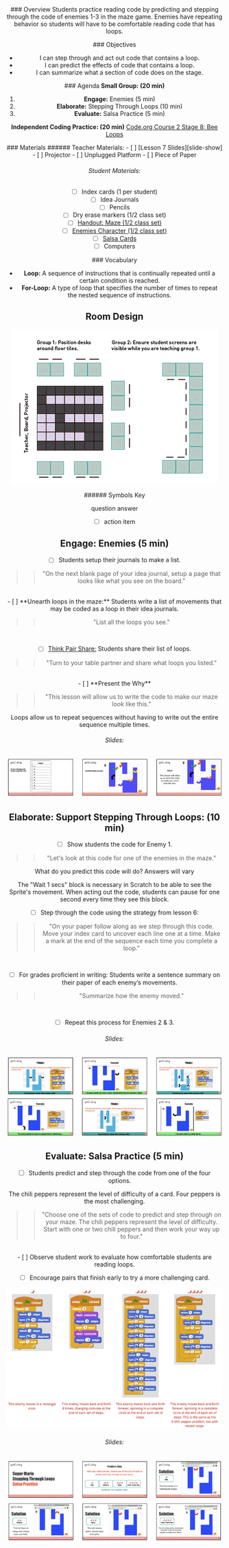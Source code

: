<header class='header' title='Lesson 7' subtitle='Read Loops 2'/>

<notable>
<iconp src='/icons/activity.png'>### Overview</iconp>
Students practice reading code by predicting and stepping through the code of enemies 1-3 in the maze game. Enemies have repeating behavior so students will have to be comfortable reading code that has loops.

<iconp src='/icons/objectives.png'>### Objectives</iconp>
- I can step through and act out code that contains a loop.
- I can predict the effects of code that contains a loop.
- I can summarize what a section of code does on the stage.

<iconp src='/icons/agenda.png'>### Agenda</iconp>
**Small Group: (20 min)**
1. **Engage:** Enemies (5 min)
1. **Elaborate:** Stepping Through Loops (10 min)
1. **Evaluate:** Salsa Practice (5 min)  

**Independent Coding Practice: (20 min)** [Code.org Course 2 Stage 8: Bee Loops](https://studio.code.org/s/course2/stage/8/puzzle/1)

<note>
<iconp src='/icons/materials.png'>### Materials</iconp>
###### Teacher Materials:
- [ ] [Lesson 7 Slides][slide-show]
- [ ] Projector
- [ ] Unplugged Platform
- [ ] Piece of Paper

###### Student Materials:
- [ ] Index cards (1 per student)
- [ ] Idea Journals
- [ ] Pencils
- [ ] Dry erase markers (1/2 class set)
- [ ] [Handout: Maze (1/2 class set)][handout]
- [ ] [Enemies Character (1/2 class set)][characters]
- [ ] [Salsa Cards][salsa-cards]
- [ ] Computers

<iconp src='/icons/vocab.png'>### Vocabulary</iconp>

- **Loop:** A sequence of instructions that is continually repeated until a certain condition is reached.
- **For-Loop:** A type of loop that specifies the number of times to repeat the nested sequence of instructions.

</note>

<pagebreak/>

## Room Design

![room](./images/desk-setup_split-classroom.png)

<note borderLeft='2px solid green' mt='2em'>
###### Symbols Key

<iconp ml='1.65em' type='question'>question</iconp>
<iconp ml='1.65em' type='answer'>answer</iconp>
- [ ] action item
</note>

## Engage: Enemies (5 min)
- [ ] Students setup their journals to make a list.

> > "On the next blank page of your idea journal, setup a page that looks like what you see on the board."
<br/>
- [ ] **Unearth loops in the maze:** Students write a list of movements that may be coded as a loop in their idea journals.

> > "List all the loops you see."
<br/>

- [ ] [Think Pair Share:][tps] Students share their list of loops.

> > "Turn to your table partner and share what loops you listed."
<br/>
- [ ] **Present the Why**

> > "This lesson will allow us to write the code to make our maze look like this."

<note type='key' title='Key Points'>
Loops allow us to repeat sequences without having to write out the entire sequence multiple times.
</note>


###### Slides:
![donow-slides](./images/slides-do-now.jpeg)

## Elaborate: Support Stepping Through Loops: (10 min)

- [ ] Show students the code for Enemy 1.

> > "Let's look at this code for one of the enemies in the maze."

<iconp type='question'>What do you predict this code will do?</iconp>
<iconp type='answer'>Answers will vary</iconp>

<note type='tip'>
The "Wait 1 secs" block is necessary in Scratch to be able to see the Sprite's movement. When acting out the code, students can pause for one second every time they see this block.
</note>

- [ ] Step through the code using the strategy from lesson 6:

> > "On your paper follow along as we step through this code. Move your index card to uncover each line one at a time. Make a  mark at the end of the sequence each time you complete a loop."
<br/>

- [ ] For grades proficient in writing: Students write a sentence summary on their paper of each enemy’s movements.

> > "Summarize how the enemy moved."
<br/>

- [ ] Repeat this process for Enemies 2 & 3.

###### Slides:
![stepping-slides1](./images/slides-stepping1.jpeg)
![stepping-slides2](./images/slides-stepping2.jpeg)

## Evaluate: Salsa Practice (5 min)

- [ ] Students predict and step through the code from one of the four options.
<note type='tip'>
The chili peppers represent the level of difficulty of a card. Four peppers is the most challenging.
</note>

> > "Choose one of the sets of code to predict and step through on your maze. The chili peppers represent the level of difficulty. Start with one or two chili peppers and then work your way up to four."
<br/>
- [ ] Observe student work to evaluate how comfortable students are reading loops.

- [ ] Encourage pairs that finish early to try a more challenging card.

![salsacards](./images/salsacards.jpeg)

###### Slides:
![salsa-slides](./images/slides-salsa1.jpeg)
![salsa-slides](./images/slides-salsa2.jpeg)
</notable>


[slide-show]: https://docs.google.com/presentation/d/1xdeJXVRE1wMofw5KSin4iZzqNrtKwqJBOY-RtJPtnec/edit#slide=id.p
[handout]: https://drive.google.com/file/d/0B2wBzr9vcXjPd1gtZFpYSUJIOWc/view
[characters]: https://drive.google.com/file/d/0B2wBzr9vcXjPVTFKd3Z3bXhGUkU/view
[salsa-cards]: https://drive.google.com/file/d/0B2wBzr9vcXjPYzBsV0tTZ21yTDA/view
[tps]: http://www.acpsk12.org/pl/coachs-cuts/think-pair-share/
